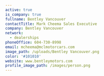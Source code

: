 ```yaml
---
active: true
is_company: true
fullname: Bentley Vancouver
contactTitle: Mark Cheema Sales Executive
company: Bentley Vancouver
network:
  - dealerships
phoneOffice: 604-730-8998
email: mcheema@mclmotorcars.com
image_path: /uploads/Bentley Vancouver.png
color: '#101010'
website: www.bentleymotors.com
profile_image_path: /images/person.png
---
```

